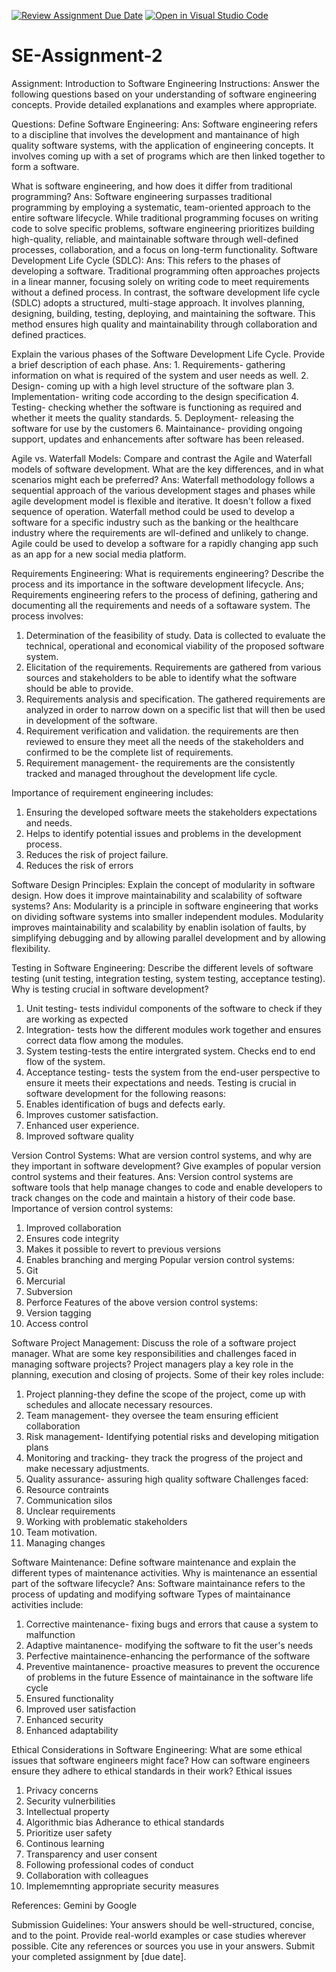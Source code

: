 [![Review Assignment Due Date](https://classroom.github.com/assets/deadline-readme-button-24ddc0f5d75046c5622901739e7c5dd533143b0c8e959d652212380cedb1ea36.svg)](https://classroom.github.com/a/-ucQIGTc)
[![Open in Visual Studio Code](https://classroom.github.com/assets/open-in-vscode-718a45dd9cf7e7f842a935f5ebbe5719a5e09af4491e668f4dbf3b35d5cca122.svg)](https://classroom.github.com/online_ide?assignment_repo_id=15240843&assignment_repo_type=AssignmentRepo)
# SE-Assignment-2
Assignment: Introduction to Software Engineering
Instructions:
Answer the following questions based on your understanding of software engineering concepts. Provide detailed explanations and examples where appropriate.

Questions:
Define Software Engineering:
Ans: Software engineering refers to a discipline that involves the development and mantainance of high quality software systems, with the application of engineering concepts. It involves coming up with a set of programs which are then linked together to form a software.

What is software engineering, and how does it differ from traditional programming? 
Ans: Software engineering surpasses traditional programming by employing a systematic, team-oriented approach to the entire software lifecycle. While traditional programming focuses on writing code to solve specific problems, software engineering prioritizes building high-quality, reliable, and maintainable software through well-defined processes, collaboration, and a focus on long-term functionality.
Software Development Life Cycle (SDLC):
Ans: This refers to the phases of developing a software.
Traditional programming often approaches projects in a linear manner, focusing solely on writing code to meet requirements without a defined process. In contrast, the software development life cycle (SDLC) adopts a structured, multi-stage approach. It involves planning, designing, building, testing, deploying, and maintaining the software. This method ensures high quality and maintainability through collaboration and defined practices.


Explain the various phases of the Software Development Life Cycle. Provide a brief description of each phase.
Ans: 1. Requirements- gathering information on what is required of the system and user needs as well.
2. Design- coming up with a high level structure of the software plan
3. Implementation- writing code according to the design specification
4. Testing- checking whether the software is functioning as required and whether it meets the quality standards.
5. Deployment- releasing the software for use by the customers
6. Maintainance- providing ongoing support, updates and enhancements after software has been released.

Agile vs. Waterfall Models:
Compare and contrast the Agile and Waterfall models of software development. What are the key differences, and in what scenarios might each be preferred?
Ans: Waterfall methodology follows a sequential approach of the various development stages and phases while agile development model is flexible and iterative. It doesn't follow a fixed sequence of operation. Waterfall method could be used to develop a software for a specific industry such as the banking or the healthcare industry where the requirements are wll-defined and unlikely to change. Agile could be used to develop a software for a rapidly changing app such as an app for a new social media platform.

Requirements Engineering:
What is requirements engineering? Describe the process and its importance in the software development lifecycle.
Ans; Requirements engineering refers to the process of defining, gathering and documenting all the requirements and needs of a softaware system. The process involves:
1. Determination of the feasibility of study. Data is collected to evaluate the technical, operational and economical viability of the proposed software system.
2. Elicitation of the requirements. Requirements are gathered from various sources and stakeholders to be able to identify what the software should be able to provide.
3. Requirements analysis and specification. The gathered requirements are analyzed in order to narrow down on a specific list that will then be used in development of the software.
4. Requirement verification and validation. the requirements are then reviewed to ensure they meet all the needs of the stakeholders and confirmed to be the complete list of requirements.
5. Requirement management- the requirements are the consistently tracked and managed throughout the development life cycle.

Importance of requirement engineering includes:
1. Ensuring the developed software meets the stakeholders expectations and needs.
2. Helps to identify potential issues and problems in the development process.
3. Reduces the risk of project failure.
4. Reduces the risk of errors


Software Design Principles:
Explain the concept of modularity in software design. How does it improve maintainability and scalability of software systems?
Ans: Modularity is a principle in software engineering that works on dividing software systems into smaller independent modules. Modularity improves maintainability and scalability by enablin isolation of faults, by simplifying debugging and by allowing parallel development and by allowing flexibility.

Testing in Software Engineering:
Describe the different levels of software testing (unit testing, integration testing, system testing, acceptance testing). Why is testing crucial in software development?
1. Unit testing- tests individul components of the software to check if they are working as expected
2. Integration- tests how the different modules work together and ensures correct data flow among the modules.
3. System testing-tests the entire intergrated system. Checks end to end flow of the system.
4. Acceptance testing- tests the system from the end-user perspective to ensure it meets their expectations and needs.
Testing is crucial in software development for the following reasons:
1. Enables identification of bugs and defects early.
2. Improves customer satisfaction.
3. Enhanced user experience.
4. Improved software quality

Version Control Systems:
What are version control systems, and why are they important in software development? Give examples of popular version control systems and their features.
Ans: Version control systems are software tools that help manage changes to code and enable developers to track changes on the code and maintain a history of their code base.
Importance of version control systems:
1. Improved collaboration
2. Ensures code integrity
3. Makes it possible to revert to previous versions
4. Enables branching and merging
Popular version control systems:
1. Git
2. Mercurial
3. Subversion
4. Perforce
Features of the above version control systems:
1. Version tagging
2. Access control


Software Project Management:
Discuss the role of a software project manager. What are some key responsibilities and challenges faced in managing software projects?
Project managers play a key role in the planning, execution and closing of projects. Some of their key roles include:
1. Project planning-they define the scope of the project, come up with schedules and allocate necessary resources.
2. Team management- they oversee the team ensuring efficient collaboration
3. Risk management- Identifying potential risks and developing mitigation plans
4. Monitoring and tracking- they track the progress of the project and make necessary adjustments.
5. Quality assurance- assuring high quality software
Challenges faced:
1. Resource contraints
2. Communication silos
3. Unclear requirements
4. Working with problematic stakeholders
5. Team motivation.
6. Managing changes

Software Maintenance:
Define software maintenance and explain the different types of maintenance activities. Why is maintenance an essential part of the software lifecycle?
Ans: Software maintainance refers to the process of updating and modifying software
Types of maintainance activities include:
1. Corrective maintenance- fixing bugs and errors that cause a system to malfunction
2. Adaptive maintanence- modifying the software to fit the user's needs
3. Perfective maintainence-enhancing the performance of the software
4. Preventive maintanence- proactive measures to prevent the occurence of problems in the future
Essence of maintainance in the software life cycle
1. Ensured functionality
2. Improved user satisfaction
3. Enhanced security
4. Enhanced adaptability

Ethical Considerations in Software Engineering:
What are some ethical issues that software engineers might face? How can software engineers ensure they adhere to ethical standards in their work?
Ethical issues
1. Privacy concerns
2. Security vulnerbilities
3. Intellectual property
4. Algorithmic bias
Adherance to ethical standards
1.  Prioritize user safety
2.  Continous learning
3.  Transparency and user consent
4.  Following professional codes of conduct
5.  Collaboration with colleagues
6.  Implememnting appropriate security measures


References: Gemini by Google

Submission Guidelines:
Your answers should be well-structured, concise, and to the point.
Provide real-world examples or case studies wherever possible.
Cite any references or sources you use in your answers.
Submit your completed assignment by [due date].

